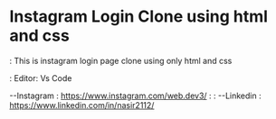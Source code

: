 
# Instagram Login Clone using html and css

:   This is instagram login page clone using only html and css 

:   Editor:        Vs Code                   

--Instagram :  https://www.instagram.com/web.dev3/
:
:
--Linkedin  :   https://www.linkedin.com/in/nasir2112/
